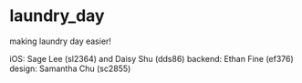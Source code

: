 # laundry_day
making laundry day easier!

iOS: Sage Lee (sl2364) and Daisy Shu (dds86)
backend: Ethan Fine (ef376)
design: Samantha Chu (sc2855)
